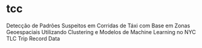 # tcc
Detecção de Padrões Suspeitos em Corridas de Táxi com Base em Zonas Geoespaciais Utilizando Clustering e Modelos de Machine Learning no NYC TLC Trip Record Data
